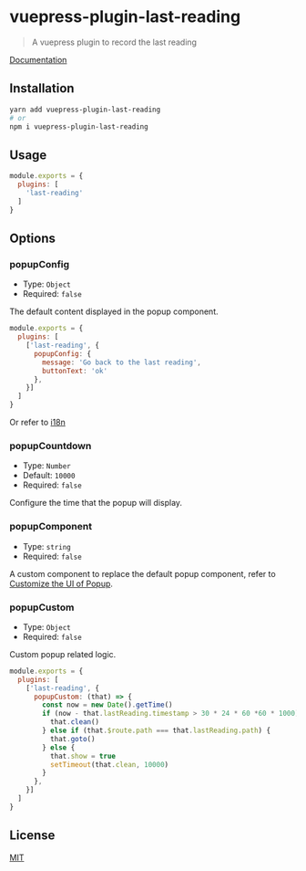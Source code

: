 # vuepress-plugin-last-reading

> A vuepress plugin to record the last reading

[Documentation](https://tolking.github.io/vuepress-plugin-last-reading/)

## Installation

``` sh
yarn add vuepress-plugin-last-reading
# or
npm i vuepress-plugin-last-reading
```

## Usage

``` js
module.exports = {
  plugins: [
    'last-reading'
  ]
}
```

## Options

### popupConfig
- Type: `Object`
- Required: `false`

The default content displayed in the popup component.

``` js
module.exports = {
  plugins: [
    ['last-reading', {
      popupConfig: {
        message: 'Go back to the last reading',
        buttonText: 'ok'
      },
    }]
  ]
}
```

Or refer to [i18n](./src/i18n.js)

### popupCountdown
- Type: `Number`
- Default: `10000`
- Required: `false`

Configure the time that the popup will display.

### popupComponent
- Type: `string`
- Required: `false`

A custom component to replace the default popup component, refer to [Customize the UI of Popup](https://tolking.github.io/vuepress-plugin-last-reading/#customize-the-ui-of-popup).

### popupCustom
- Type: `Object`
- Required: `false`

Custom popup related logic.

``` js
module.exports = {
  plugins: [
    ['last-reading', {
      popupCustom: (that) => {
        const now = new Date().getTime()
        if (now - that.lastReading.timestamp > 30 * 24 * 60 *60 * 1000) {
          that.clean()
        } else if (that.$route.path === that.lastReading.path) {
          that.goto()
        } else {
          that.show = true
          setTimeout(that.clean, 10000)
        }
      },
    }]
  ]
}
```

## License

[MIT](http://opensource.org/licenses/MIT)
